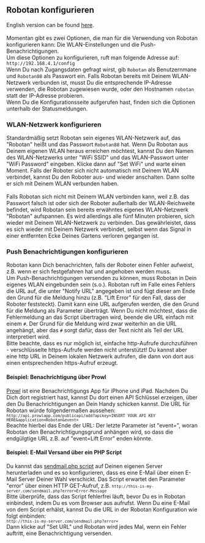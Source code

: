 <H2>Robotan konfigurieren</H2>
English version can be found <A HREF="Configuration_de.md">here</A>.
<BR><BR>
Momentan gibt es zwei Optionen, die man für die Verwendung von Robotan konfigurieren
kann: Die WLAN-Einstellungen und die Push-Benachrichtigungen.
<BR>
Um diese Optionen zu konfigurieren, ruft man folgende Adresse auf:
  <code>http://192.168.4.1/config</code>
<BR>
Wenn Du nach Zugangsdaten gefragt wirst, gib <code>Robotan</code> als Benutzernmane
und <code>Robotan88</code> als Passwort ein. Falls Robotan bereits mit Deinem
WLAN-Netzwerk verbunden ist, musst Du die entsprechende IP-Adresse verwenden,
die Robotan zugewiesen wurde, oder den Hostnamen <code>robotan</code> statt
der IP-Adresse probieren.<BR>
Wenn Du die Konfigurationsseite aufgerufen hast, finden sich die Optionen 
unterhalb der Statusmeldungen.
<H3>WLAN-Netzwerk konfigurieren</H3>
Standardmäßig setzt Robotan sein eigenes WLAN-Netzwerk auf, das "Robotan" heißt 
und das Passwort <code>Robotan88</code> hat. Wenn Du Robotan aus Deinem eigenen
WLAN heraus erreichen möchtest, kannst Du den Namen des WLAN-Netzwerks unter
"WiFi SSID" und das WLAN-Passwort unter "WiFi Password" eingeben. Klicke dann
auf "Set WiFi" und warte einen Moment. Falls der Roboter sich nicht automatisch
mit Deinem WLAN verbindet, kannst Du den Roboter aus- und wieder anschalten.
Dann sollte er sich mit Deinem WLAN verbunden haben.
<BR><BR>
Falls Robotan sich nicht mit Deinem WLAN verbinden kann, weil z.B. das Passwort
falsch ist oder sich der Roboter außerhalb der WLAN-Reichweite befindet, wird
Robotan sein bereits erwähntes eigenes WLAN-Netzwerk "Robotan" aufspannen. Es
wird allerdings alle fünf Minuten probieren, sich wieder mit Deinem WLAN-Netzwerk
zu verbinden. Das gewährleistet, dass es sich wieder mit Deinem Netzwerk verbindet,
selbst wenn das Signal in einer entfernten Ecke Deines Gartens verloren gegangen
ist.

<H3>Push Benachrichtigungen konfigurieren</H3>

Robotan kann Dich benachrichten, falls der Roboter einen Fehler aufweist, z.B.
wenn er sich festgefahren hat und angehoben werden muss.<BR>
Um Push-Benachrichtigungen versenden zu können, muss Robotan in Dein eigenes
WLAN eingebunden sein (s.o.). Robotan ruft im Falle eines Fehlers die URL auf,
die unter "Notify URL" angegeben ist und fügt dieser am Ende den Grund für die 
Meldung hinzu (z.B. "Lift Error" für den Fall, dass der Roboter feststeckt). 
Damit kann eine URL aufgerufen werden, die den Grund für die Meldung als Parameter
überträgt. Wenn Du nicht möchtest, dass die Fehlermeldung an das Script übertragen
wird, beende die URL einfach mit einem <code>#</code>. Der Grund für die Meldung
wird zwar weiterhin an die URL angehängt, aber das <code>#</code> sorgt dafür,
dass der Text nicht als Teil der URL interpretiert wird.<BR>
Bitte beachte, dass es nur möglich ist, einfache http-Aufrufe durchzuführen - 
verschlüsselte https-Aufrufe werden nicht unterstützt! Du kannst aber eine http 
URL in Deinem lokalen Netzwerk aufrufen, die dann von dort aus einen 
entsprechenden https-Aufruf erzeugt.

<H4>Beispiel: Benachrichtigung über  Prowl</H4>

<A HREF="http://www.prowlapp.com">Prowl</A> ist eine Benachrichtigungs App für
iPhone und iPad. Nachdem Du Dich dort registriert hast, kannst Du dort einen API
Schlüssel erzeigen, über den Du Benachrichtigungen an Dein Handy schicken kannst.
Die URL für Robotan würde folgendermaßen aussehen:<BR>
<code>`http://api.prowlapp.com/publicapi/add?apikey=INSERT YOUR API KEY HERE&application=Robotan&event=`</code>
<BR>
Beachte hierbei das Ende der URL: Der letzte Parameter ist "event=", woran 
Robotan den Benachrichtigungsgrund anhängen wird, so dass die endgülgtige URL
z.B. auf "event=Lift Error" enden könnte.

<H4>Beispiel: E-Mail Versand über ein PHP Script</H4>

Du kannst das <A HREF="scripts/sendmail.php">sendmail.php script</A> auf Deinen
eigenen Server herunterladen und es so konfigurieren, dass es eine E-Mail über
einen E-Mail Server Deiner Wahl verschickt. Das Script erwartet den Parameter
"error" über einen HTTP GET-Aufruf, z.B.
  <code>`http://this-is-my-server.com/sendmail.php?error=Error-Message`</code>
<BR>
Bitte überprüfe, dass das Script fehlerfrei läuft, bevor Du es in Robotan 
einbindest, indem Du es vom Browser aus aufrufst. Wenn Du eine E-Mail von dem
Script erhälst, kannst Du die URL in der Robotan Konfiguration wie folgt 
einbinden:
<BR>
  <code>`http://this-is-my-server.com/sendmail.php?error=`</code>
<BR>
Dann klicke auf "Set URL" und Robotan wird jedes Mal, wenn ein Fehler auftritt,
eine Benachrichtigung versenden.
